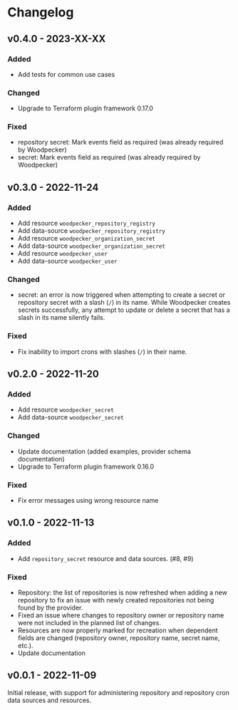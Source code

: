 # Changelog

## v0.4.0 - 2023-XX-XX

### Added

- Add tests for common use cases

### Changed

- Upgrade to Terraform plugin framework 0.17.0

### Fixed

- repository secret: Mark events field as required (was already required
  by Woodpecker)
- secret: Mark events field as required (was already required by
  Woodpecker)

## v0.3.0 - 2022-11-24

### Added

- Add resource `woodpecker_repository_registry`
- Add data-source `woodpecker_repository_registry`
- Add resource `woodpecker_organization_secret`
- Add data-source `woodpecker_organization_secret`
- Add resource `woodpecker_user`
- Add data-source `woodpecker_user`

### Changed

- secret: an error is now triggered when attempting to create a secret
  or repository secret with a slash (`/`) in its name. While Woodpecker
  creates secrets successfully, any attempt to update or delete a secret
  that has a slash in its name silently fails.

### Fixed

- Fix inability to import crons with slashes (`/`) in their name.

## v0.2.0 - 2022-11-20

### Added

- Add resource `woodpecker_secret`
- Add data-source `woodpecker_secret`

### Changed

- Update documentation (added examples, provider schema documentation)
- Upgrade to Terraform plugin framework 0.16.0

### Fixed

- Fix error messages using wrong resource name

## v0.1.0 - 2022-11-13

### Added

- Add `repository_secret` resource and data sources. (#8, #9)

### Fixed

- Repository: the list of repositories is now refreshed when adding a new repository to fix an issue with newly created repositories not being found by the provider.
- Fixed an issue where changes to repository owner or repository name were not included in the planned list of changes.
- Resources are now properly marked for recreation when dependent fields are changed (repository owner, repository name, secret name, etc.).
- Update documentation

## v0.0.1 - 2022-11-09

Initial release, with support for administering repository and
repository cron data sources and resources.
